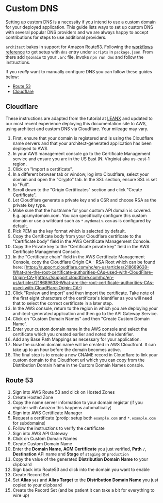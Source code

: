 # Custom DNS

Setting up custom DNS is a necessity if you intend to use a custom domain for your deployed application. This guide lists ways to set up custom DNS with several popular DNS providers and we are always happy to accept contributions for steps to use additional providers.

`architect` bakes in support for Amazon Route53. Following the [workflows reference](/reference/npm-run-scripts) to get setup with `dns` entry under `scripts` in `package.json`. From there add `@domain` to your `.arc` file, invoke `npm run dns` and follow the instructions.

If you _really_ want to manually configure DNS you can follow these guides below:

* [Route 53](#route-53)
* [Cloudflare](#cloudflare)

## Cloudflare<a name="cloudflare"></a>

These instructions are adapted from the tutorial at [LEANX](http://www.leanx.eu/tutorials/set-up-amazons-api-gateway-custom-domain-with-cloudflare) and updated to our most recent experience deploying this documentation site to AWS, using architect and custom DNS via Cloudflare. Your mileage may vary.

1. First, ensure that your domain is registered and is using the Cloudflare name servers and that your architect-generated application has been deployed to AWS.
2. In your AWS management console go to the Certificate Management service and ensure you are in the US East (N. Virginia) aka us-east-1 region.
3. Click on "Import a certificate".
4. In a different browser tab or window, log into Cloudflare, select your domain and open the "Crypto" tab. In the SSL section, ensure SSL is set to "Full".
5. Scroll down to the "Origin Certificates" section and click "Create Certificate".
6. Let Cloudflare generate a private key and a CSR and choose RSA as the private key type.
7. Make sure that the hostname for your custom API domain is covered. E.g. api.mydomain.com. You can specifically configure this custom domain or use a wildcard such as `*.mydomain.com` as is configured by default.
8. Pick PEM as the key format which is selected by default.
9. Copy the Certificate body from your Cloudflare certificate to the "Certificate body" field in the AWS Certificate Management Console.
10. Copy the Private key to the "Certificate private key" field in the AWS Certificate Management Console.
11. In the "Certificate chain" field in the AWS Certificate Management Console, copy the Cloudflare Origin CA - RSA Root which can be found here: [https://support.cloudflare.com/hc/en-us/articles/218689638-What-are-the-root-certificate-authorities-CAs-used-with-CloudFlare-Origin-CA-](https://support.cloudflare.com/hc/en-us/articles/218689638-What-are-the-root-certificate-authorities-CAs-used-with-CloudFlare-Origin-CA-)
12. Click "Review and import" and then import the certificate. Take note of the first eight characters of the certificate's Identifier as you will need that to select the correct certificate in a later step.
13. In the AWS console, return to the region in which you are deploying your architect-generated application and then go to the API Gateway Service.
14. Click on "Custom Domain Names" and then "Create Custom Domain Name".
15. Enter your custom domain name in the AWS console and select the certificate which you created earlier and noted the identifier.
16. Add any Base Path Mappings as necessary for your application.
17. Now the custom domain name will be created in AWS Cloudfront. It can take up to an hour before the domain becomes active.
18. The final step is to create a new CNAME record in Cloudflare to link your custom domain to the Cloudfront url which you can copy from the Distribution Domain Name in the Custom Domain Names console.

## Route 53<a name="route-53"></a>

1. Sign into AWS Route 53 and click on Hosted Zones
2. Create Hosted Zone
3. Copy the name server information to your domain registar (if you register with Amazon this happens automatically)
4. Sign into AWS Certificate Manager
5. Request a certificate (protip: setup both `example.com` and `*.example.com` for subdomains)
6. Follow the instructions to verify the certificate
7. Sign into AWS API Gateway
8. Click on Custom Domain Names
9. Create Custom Domain Name
10. Enter the **Domain Name**, **ACM Certificate** you just verified, **Path** `/`, **Destination** API name and **Stage** of `staging` or `production`
11. Copy the value of the generated **Distribution Domain Name** to your clipboard
12. Sign back into Route53 and click into the domain you want to enable
13. Create Record Set
14. Set **Alias** `yes` and **Alias Target** to the **Distribution Domain Name** you just copied to your clipboard
15. Create the Record Set (and be patient it can take a bit for everything to wire up)
